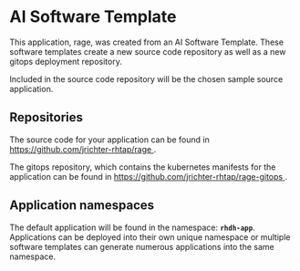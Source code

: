 # AI Software Template

This application, rage, was created from an AI Software Template. These software templates create a new source code repository as well as a new gitops deployment repository.

Included in the source code repository will be the chosen sample source application.

## Repositories

The source code for your application can be found in [https://github.com/jrichter-rhtap/rage ](https://github.com/jrichter-rhtap/rage ).
 
The gitops repository, which contains the kubernetes manifests for the application can be found in 
[https://github.com/jrichter-rhtap/rage-gitops ](https://github.com/jrichter-rhtap/rage-gitops ). 

## Application namespaces 

The default application will be found in the namespace: **`rhdh-app`**. Applications can be deployed into their own unique namespace or multiple software templates can generate numerous applications into the same namespace.